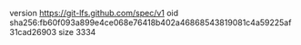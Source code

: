 version https://git-lfs.github.com/spec/v1
oid sha256:fb60f093a899e4ce068e76418b402a46868543819081c4a59225af31cad26903
size 3334
